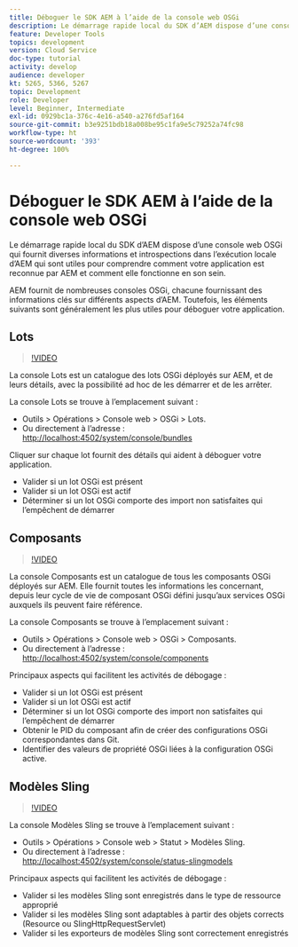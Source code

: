 ```yaml
---
title: Déboguer le SDK AEM à l’aide de la console web OSGi
description: Le démarrage rapide local du SDK d’AEM dispose d’une console web OSGi qui fournit diverses informations et introspections dans l’exécution locale d’AEM qui sont utiles pour comprendre comment votre application est reconnue par AEM et comment elle fonctionne en son sein.
feature: Developer Tools
topics: development
version: Cloud Service
doc-type: tutorial
activity: develop
audience: developer
kt: 5265, 5366, 5267
topic: Development
role: Developer
level: Beginner, Intermediate
exl-id: 0929bc1a-376c-4e16-a540-a276fd5af164
source-git-commit: b3e9251bdb18a008be95c1fa9e5c79252a74fc98
workflow-type: ht
source-wordcount: '393'
ht-degree: 100%

---
```


# Déboguer le SDK AEM à l’aide de la console web OSGi

Le démarrage rapide local du SDK d’AEM dispose d’une console web OSGi qui fournit diverses informations et introspections dans l’exécution locale d’AEM qui sont utiles pour comprendre comment votre application est reconnue par AEM et comment elle fonctionne en son sein.

AEM fournit de nombreuses consoles OSGi, chacune fournissant des informations clés sur différents aspects d’AEM. Toutefois, les éléments suivants sont généralement les plus utiles pour déboguer votre application.

## Lots

>[!VIDEO](https://video.tv.adobe.com/v/34335?quality=12&learn=on)

La console Lots est un catalogue des lots OSGi déployés sur AEM, et de leurs détails, avec la possibilité ad hoc de les démarrer et de les arrêter.

La console Lots se trouve à l’emplacement suivant :

+ Outils > Opérations > Console web > OSGi > Lots.
+ Ou directement à l’adresse : [http://localhost:4502/system/console/bundles](http://localhost:4502/system/console/bundles)

Cliquer sur chaque lot fournit des détails qui aident à déboguer votre application.

+ Valider si un lot OSGi est présent
+ Valider si un lot OSGi est actif
+ Déterminer si un lot OSGi comporte des import non satisfaites qui l’empêchent de démarrer

## Composants

>[!VIDEO](https://video.tv.adobe.com/v/34336?quality=12&learn=on)

La console Composants est un catalogue de tous les composants OSGi déployés sur AEM. Elle fournit toutes les informations les concernant, depuis leur cycle de vie de composant OSGi défini jusqu’aux services OSGi auxquels ils peuvent faire référence.

La console Composants se trouve à l’emplacement suivant :

+ Outils > Opérations > Console web > OSGi > Composants.
+ Ou directement à l’adresse : [http://localhost:4502/system/console/components](http://localhost:4502/system/console/components)

Principaux aspects qui facilitent les activités de débogage :

+ Valider si un lot OSGi est présent
+ Valider si un lot OSGi est actif
+ Déterminer si un lot OSGi comporte des import non satisfaites qui l’empêchent de démarrer
+ Obtenir le PID du composant afin de créer des configurations OSGi correspondantes dans Git.
+ Identifier des valeurs de propriété OSGi liées à la configuration OSGi active.

## Modèles Sling

>[!VIDEO](https://video.tv.adobe.com/v/34337?quality=12&learn=on)

La console Modèles Sling se trouve à l’emplacement suivant :

+ Outils > Opérations > Console web > Statut > Modèles Sling.
+ Ou directement à l’adresse : [http://localhost:4502/system/console/status-slingmodels](http://localhost:4502/system/console/status-slingmodels)

Principaux aspects qui facilitent les activités de débogage :

+ Valider si les modèles Sling sont enregistrés dans le type de ressource approprié
+ Valider si les modèles Sling sont adaptables à partir des objets corrects (Resource ou SlingHttpRequestServlet)
+ Valider si les exporteurs de modèles Sling sont correctement enregistrés
